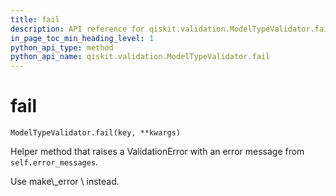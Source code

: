 ```yaml
---
title: fail
description: API reference for qiskit.validation.ModelTypeValidator.fail
in_page_toc_min_heading_level: 1
python_api_type: method
python_api_name: qiskit.validation.ModelTypeValidator.fail
---
```


# fail

<span id="qiskit.validation.ModelTypeValidator.fail" />

`ModelTypeValidator.fail(key, **kwargs)`

Helper method that raises a ValidationError with an error message from `self.error_messages`.

<Admonition title="Deprecated since version 3.0.0" type="danger">
  Use make\_error \<marshmallow\.fields.Field.make\_error> instead.
</Admonition>

